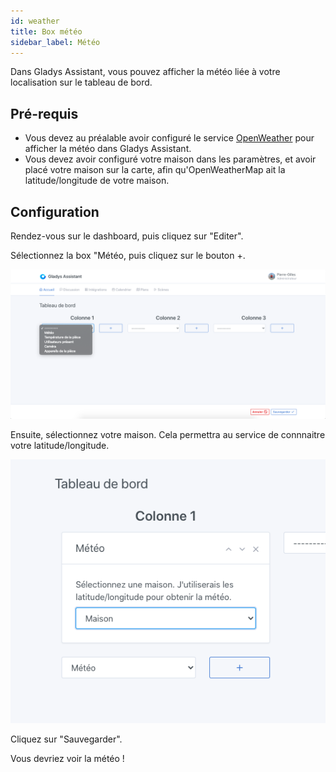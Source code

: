 ```yaml
---
id: weather
title: Box météo
sidebar_label: Météo
---
```


Dans Gladys Assistant, vous pouvez afficher la météo liée à votre localisation sur le tableau de bord.

## Pré-requis

- Vous devez au préalable avoir configuré le service [OpenWeather](/fr/docs/integrations/openweather/) pour afficher la météo dans Gladys Assistant.
- Vous devez avoir configuré votre maison dans les paramètres, et avoir placé votre maison sur la carte, afin qu'OpenWeatherMap ait la latitude/longitude de votre maison.

## Configuration

Rendez-vous sur le dashboard, puis cliquez sur "Editer".

Sélectionnez la box "Météo, puis cliquez sur le bouton +.

![Ajouter la box météo à Gladys](../../../../../static/img/docs/fr/dashboard/weather/add-weather-box.png)

Ensuite, sélectionnez votre maison. Cela permettra au service de connnaitre votre latitude/longitude.

![Sélectionnez votre maison dans Gladys](../../../../../static/img/docs/fr/dashboard/weather/select-home.png)

Cliquez sur "Sauvegarder".

Vous devriez voir la météo !
